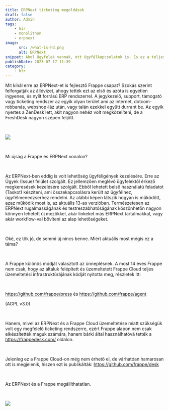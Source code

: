 ```yaml
---
title: ERPNext ticketing megoldások
draft: false
author: Admin
tags:
    - hír
    - monolithon
    - erpnext
image:
      src: /what-is-hd.png
      alt: ERPNext
snippet: Ahol ügyfelek vannak, ott ügyfélkapcsolatok is. És ez a teljes ügyfélélmény része, így sem az ügyfélnek, sem az ügyféllel foglalkozó munkatársaknak nem mindegy, hogyan zajlik az ügyféltámogatás.
publishDate: 2023-07-17 11:39
category:
    - hír
---
```


<p>Mit kínál erre az ERPNext-et is fejlesztő Frappe csapat? Szokás szerint felforgatják az állóvizet, ahogy tették ezt az első és azóta is egyetlen ingyenes, és nyílt forrású ERP rendszerrel. A jegykezelő, support, támogató vagy ticketing rendszer az egyik olyan terület ami az internet, dotcom-robbanás, webshop-láz után, vagy talán ezekkel együtt durrant be. Az egyik nyertes a ZenDesk lett, akit nagyon nehéz volt megközelíteni, de a FreshDesk nagyon szépen feljött.</p><p><br></p><p><img src="/what-is-hd.png"></p><p><br></p><p>Mi újság a Frappe és ERPNext vonalon?</p><p><br></p><p>Az ERPNext-ben eddig is volt lehetőség ügyféligények kezelésére. Erre az Ügyek (Issue) felület szolgált. Ez jellemzően meglévő ügyfelektől érkező megkeresések kezelésére szolgált. Ebből lehetett belső használatú feladatot (Taskot) készíteni, ami összekapcsolásra került az ügyfélhez, ügyfélmenedzserhez rendelni. Az alábbi képen látszik hogyan is működött, azaz működik most is, az aktuális 13-as verzióban. Természetesen az ERPNext rugalmasságának és testreszabhatóságának köszönhetőn nagyon könnyen lehetett új mezőkkel, akár linkeket más ERPNext tartalmakkal, vagy akár workflow-val bővíteni az alap lehetőségeket.</p><p><br></p><p>Oké, ez tök jó, de semmi új nincs benne. Miért aktuális most mégis ez a téma?</p><p><br></p><p>A Frappe különös módját választott az ünneplésnek. A most 14 éves Frappe nem csak, hogy az általuk felépített és üzemeltetett Frappe Cloud teljes üzemeltetési infrastruktúrájának kódját nyitotta meg, részletek itt:</p><p><br></p><p><a href="https://github.com/frappe/press" rel="noopener noreferrer">https://github.com/frappe/press</a> és <a href="https://github.com/frappe/agent" rel="noopener noreferrer">https://github.com/frappe/agent</a></p><p>(AGPL v3.0)</p><p><br></p><p>Hanem, mivel az ERPNext és a Frappe Cloud üzemeltetése miatt szükségük volt egy megfelelő ticketing rendszerre, ezért Frappe alapon nem csak elkészítették maguk számára, hanem bárki által használhatóvá tették a <a href="https://frappedesk.com/" rel="noopener noreferrer">https://frappedesk.com/</a> oldalon.</p><p><br></p><p>Jelenleg ez a Frappe Cloud-on még nem érhető el, de várhatóan hamarosan ott is megjelenik, hiszen ezt is publikálták: <a href="https://github.com/frappe/desk" rel="noopener noreferrer">https://github.com/frappe/desk</a></p><p><br></p><p>Az ERPNext és a Frappe megállíthatatlan.</p><p><br></p><p><img src="/hero-image.png"></p>



